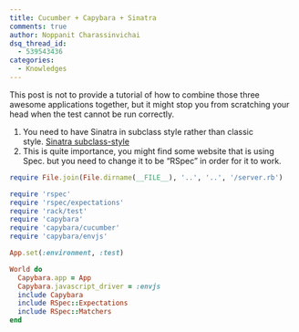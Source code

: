 ```yaml
---
title: Cucumber + Capybara + Sinatra
comments: true
author: Noppanit Charassinvichai
dsq_thread_id:
  - 539543436
categories:
  - Knowledges
---
```

This post is not to provide a tutorial of how to combine those three awesome applications together, but it might stop you from scratching your head when the test cannot be run correctly.

  1. You need to have Sinatra in subclass style rather than classic style. [Sinatra subclass-style][1]
  2. This is quite importance, you might find some website that is using Spec. but you need to change it to be &#8220;RSpec&#8221; in order for it to work.

``` ruby
require File.join(File.dirname(__FILE__), '..', '..', '/server.rb')

require 'rspec'
require 'rspec/expectations'
require 'rack/test'
require 'capybara'
require 'capybara/cucumber'
require 'capybara/envjs'

App.set(:environment, :test)

World do
  Capybara.app = App
  Capybara.javascript_driver = :envjs
  include Capybara
  include RSpec::Expectations
  include RSpec::Matchers
end
```

 [1]: http://www.sinatrarb.com/intro.html#Using%20a%20Classic%20Style%20Application%20with%20a%20config.ru "Sinatra subclass"
